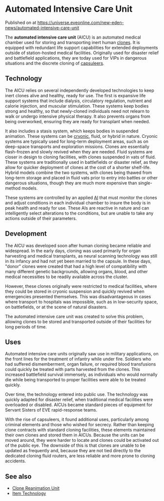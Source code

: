 # Automated Intensive Care Unit
Published on  at https://universe.eveonline.com/new-eden-news/automated-intensive-care-unit

The **automated intensive care unit** (AICU) is an automated medical chamber used for storing and transporting inert human [clones](5y5CUyA9h4xXY40dInhn3o). It is equipped with redundant life support capabilities for extended deployments outside of station-hosted medical facilities. Originally used for disaster relief and battlefield applications, they are today used for VIPs in dangerous situations and the discrete cloning of [capsuleers](15umOALoFBZxVS2oaggvJQ).

Technology
----------

The AICU relies on several independently developed technologies to keep inert clones alive and healthy, ready for use. The first is expansive life support systems that include dialysis, circulatory regulation, nutrient and calorie injection, and muscular stimulation. These systems keep bodies strong and healthy, so that newly-cloned individuals need not relearn to walk or undergo intensive physical therapy. It also prevents organs from being overworked, ensuring they are ready for transplant when needed.

It also includes a stasis system, which keeps bodies in suspended animation. These systems can be [cryonic](3JbAbU0M7HPiAdm6mGTKQ8), fluid, or hybrid in nature. Cryonic systems are typically used for long-term deployment areas, such as on deep-space transports and exploration missions. Clones are essentially flash-frozen and slowly revived when they are needed. Fluid systems are closer in design to cloning facilities, with clones suspended in vats of fluid. These systems are traditionally used in battlefields or disaster relief, as they allow for quicker deployment of clones at the cost of a shorter shelf-life. Hybrid models combine the two systems, with clones being thawed from long-term storage and placed in fluid vats prior to entry into battles or other dangerous situations, though they are much more expensive than single-method models.

These systems are controlled by an applied [AI](67UaJpJzvXXlhQc8a0GnWR) that must monitor the clones and adjust conditions in each individual chamber to insure the body is in peak health and ready for use. These AIs are reactive in nature and can intelligently select alterations to the conditions, but are unable to take any actions outside of their parameters.

Development
----------

The AICU was developed soon after human cloning became reliable and widespread. In the early days, cloning was used primarily for organ harvesting and medical transplants, as neural scanning technology was still in its infancy and had not yet been married to the capsule. In these days, "donor" clones were created that had a high level of compatibility with many different genetic backgrounds, allowing organs,
blood, and other medical necessities to be readily available across the cluster.

However, these clones originally were restricted to medical facilities, where they could be stored in cryonic suspension and quickly revived when emergencies presented themselves. This was disadvantageous in cases where transport to hospitals was impossible, such as in low-security
space, on battlefields, or at the scene of natural disasters.

The automated intensive care unit was created to solve this problem, allowing clones to be stored and transported outside of their facilities for long periods of time.

Uses
----------

Automated intensive care units originally saw use in military applications, on the front lines for the treatment of infantry while under fire. Soldiers who had suffered dismemberment, organ failure, or
required blood transfusions could quickly be treated with parts harvested from the clones. This increased battlefield survival immensely, as individuals who would normally die while being transported
to proper facilities were able to be treated quickly.

Over time, the technology entered into public use. The technology was quickly adapted for disaster relief, when traditional medical facilities were overloaded or disabled. AICUs became standard pieces of equipment for Servant Sisters of EVE rapid-response teams.

With the rise of capsuleers, it found additional uses, particularly among criminal elements and those who wished for secrecy. Rather than keeping clone contracts with standard cloning facilities, these elements
maintained their own clones and stored them in AICUs. Because the units can be moved around, they were harder to locate and clones could be activated out of the public eye. The downside of this is that clones are unable to be updated as frequently and, because they are not tied directly to the dedicated cloning fluid routers, are less reliable and more prone to cloning accidents.

See also
----------

- [Clone Reanimation Unit](eu5ZbMscRZEpKcQkIcXQD)
- [Item Technology](1atx3NGYkl3oP5JiEa1ShQ)
